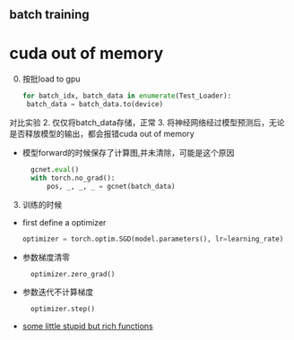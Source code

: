## batch training

# cuda out of memory

0. 按批load to gpu
   
   ```py
   for batch_idx, batch_data in enumerate(Test_Loader):
    batch_data = batch_data.to(device)
   ```

对比实验
2. 仅仅将batch_data存储，正常
3. 将神经网络经过模型预测后，无论是否释放模型的输出，都会报错cuda out of memory

* 模型forward的时候保存了计算图,并未清除，可能是这个原因
  
  ```py
    gcnet.eval()
    with torch.no_grad():
        pos, _, _, _ = gcnet(batch_data)
  ```
3. 训练的时候
* first define a optimizer
  
  ```py
  optimizer = torch.optim.SGD(model.parameters(), lr=learning_rate)
  ```

* 参数梯度清零
  
  ```py
    optimizer.zero_grad()
  ```

* 参数迭代不计算梯度
  
  ```py
    optimizer.step()
  ```

* [some little stupid but rich functions](https://stackoverflow.com/questions/59129812/how-to-avoid-cuda-out-of-memory-in-pytorch)
